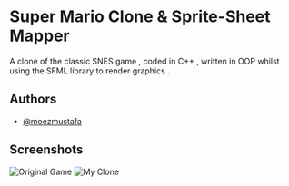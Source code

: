 
# Super Mario Clone & Sprite-Sheet Mapper

A clone of the classic SNES game , coded in C++ , written in OOP
whilst using the SFML library to render graphics . 






## Authors

- [@moezmustafa](https://www.github.com/moezmustafa)


## Screenshots

![Original Game](https://drive.google.com/file/d/1akf1MW__Arq3nBFt0fgqSLMOues1qCe0/view?usp=sharing)
![My Clone ](https://drive.google.com/file/d/1Af9_ZvZX6A3uVL771QXOgIhq0fa9Bdr3/view?usp=sharing)


